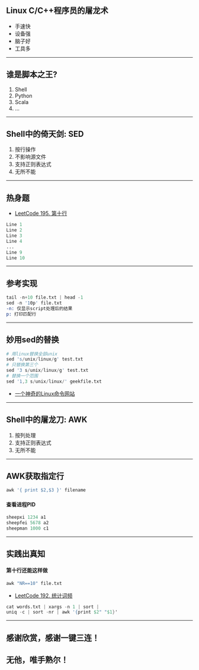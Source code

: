 
## Linux C/C++程序员的屠龙术
- 手速快
- 设备强
- 脑子好
- 工具多

---

## 谁是脚本之王?
1. Shell 
2. Python
3. Scala
4. ...

---

## Shell中的倚天剑: SED

1. 按行操作
2. 不影响源文件
3. 支持正则表达式
4. 无所不能

---

## 热身题
- [LeetCode 195. 第十行](https://leetcode.cn/problems/tenth-line/)
```s
Line 1
Line 2
Line 3
Line 4
...
Line 9
Line 10
```

---

## 参考实现
```s [1 | 2 | 3-4]
tail -n+10 file.txt | head -1
sed -n '10p' file.txt
-n: 仅显示script处理后的结果
p: 打印匹配行
```
---

## 妙用sed的替换

```s [2 | 4 | 6]
# 用linux替换全部unix
sed 's/unix/linux/g' test.txt
# 只替换第三个
sed '3 s/unix/linux/g' test.txt
# 替换一个范围
sed '1,3 s/unix/linux/' geekfile.txt
```
- [一个神奇的Linux命令网站](https://wangchujiang.com/linux-command/c/sed.html)

---

## Shell中的屠龙刀: AWK

1. 按列处理
2. 支持正则表达式
3. 无所不能

---

## AWK获取指定行

```python
awk '{ print $2,$3 }' filename
```
#### 查看进程PID

```python
sheepxi 1234 a1
sheepfei 5678 a2
sheepman 1000 c1
```

---

## 实践出真知
#### 第十行还能这样做

```s
awk "NR==10" file.txt
```

- [LeetCode 192. 统计词频](https://leetcode.cn/problems/word-frequency/)

```s [1 | 2]
cat words.txt | xargs -n 1 | sort | 
uniq -c | sort -nr | awk '{print $2" "$1}'
```

---

## 感谢欣赏，感谢一键三连！
## 无他，唯手熟尔！

